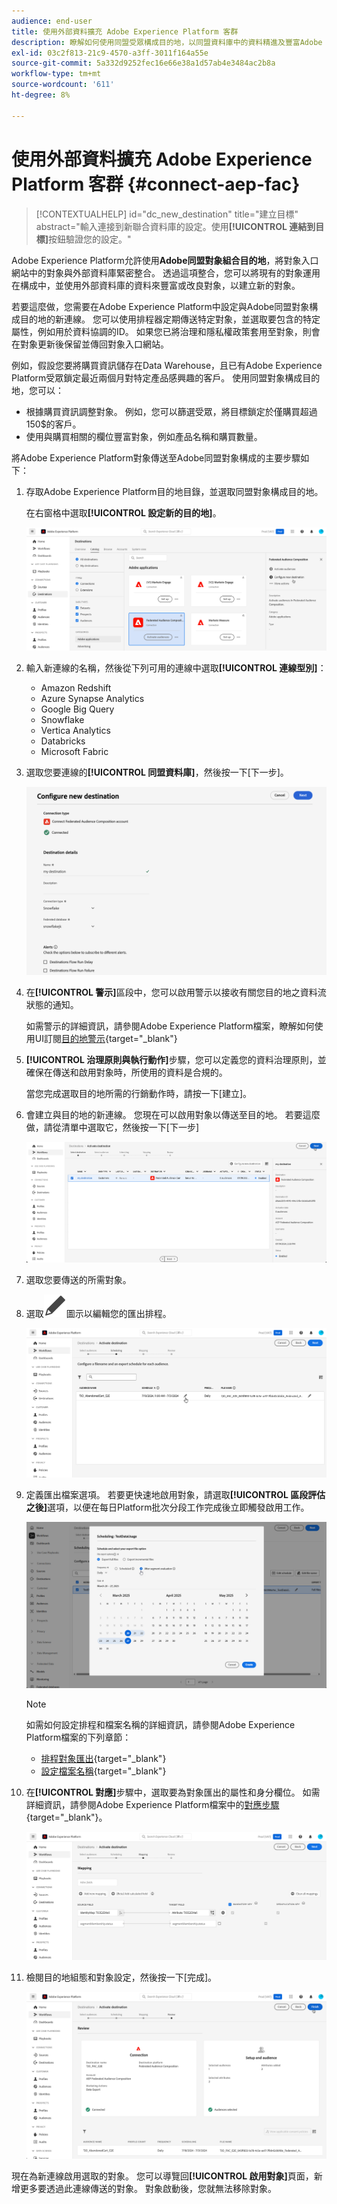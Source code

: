 ```yaml
---
audience: end-user
title: 使用外部資料擴充 Adobe Experience Platform 客群
description: 瞭解如何使用同盟受眾構成目的地，以同盟資料庫中的資料精進及豐富Adobe Experience Platform受眾。
exl-id: 03c2f813-21c9-4570-a3ff-3011f164a55e
source-git-commit: 5a332d9252fec16e66e38a1d57ab4e3484ac2b8a
workflow-type: tm+mt
source-wordcount: '611'
ht-degree: 8%

---
```


# 使用外部資料擴充 Adobe Experience Platform 客群 {#connect-aep-fac}

>[!CONTEXTUALHELP]
>id="dc_new_destination"
>title="建立目標"
>abstract="輸入連接到新聯合資料庫的設定。使用&#x200B;**[!UICONTROL 連結到目標]**&#x200B;按鈕驗證您的設定。"

Adobe Experience Platform允許使用&#x200B;**Adobe同盟對象組合目的地**，將對象入口網站中的對象與外部資料庫緊密整合。 透過這項整合，您可以將現有的對象運用在構成中，並使用外部資料庫的資料來豐富或改良對象，以建立新的對象。

若要這麼做，您需要在Adobe Experience Platform中設定與Adobe同盟對象構成目的地的新連線。 您可以使用排程器定期傳送特定對象，並選取要包含的特定屬性，例如用於資料協調的ID。 如果您已將治理和隱私權政策套用至對象，則會在對象更新後保留並傳回對象入口網站。

例如，假設您要將購買資訊儲存在Data Warehouse，且已有Adobe Experience Platform受眾鎖定最近兩個月對特定產品感興趣的客戶。 使用同盟對象構成目的地，您可以：

* 根據購買資訊調整對象。 例如，您可以篩選受眾，將目標鎖定於僅購買超過150$的客戶。
* 使用與購買相關的欄位豐富對象，例如產品名稱和購買數量。

將Adobe Experience Platform對象傳送至Adobe同盟對象構成的主要步驟如下：

1. 存取Adobe Experience Platform目的地目錄，並選取同盟對象構成目的地。

   在右窗格中選取&#x200B;**[!UICONTROL 設定新的目的地]**。

   ![](assets/destination-new.png)

1. 輸入新連線的名稱，然後從下列可用的連線中選取&#x200B;**[!UICONTROL 連線型別]**：

   * Amazon Redshift
   * Azure Synapse Analytics
   * Google Big Query
   * Snowflake
   * Vertica Analytics
   * Databricks
   * Microsoft Fabric

1. 選取您要連線的&#x200B;**[!UICONTROL 同盟資料庫]**，然後按一下[下一步]&#x200B;**&#x200B;**。

   ![](assets/destination-configure.png)

1. 在&#x200B;**[!UICONTROL 警示]**&#x200B;區段中，您可以啟用警示以接收有關您目的地之資料流狀態的通知。

   如需警示的詳細資訊，請參閱Adobe Experience Platform檔案，瞭解如何使用UI訂閱[目的地警示](https://experienceleague.adobe.com/en/docs/experience-platform/destinations/ui/alerts){target="_blank"}

1. **[!UICONTROL 治理原則與執行動作]**&#x200B;步驟，您可以定義您的資料治理原則，並確保在傳送和啟用對象時，所使用的資料是合規的。

   當您完成選取目的地所需的行銷動作時，請按一下[建立]。**&#x200B;**

1. 會建立與目的地的新連線。 您現在可以啟用對象以傳送至目的地。 若要這麼做，請從清單中選取它，然後按一下[下一步] **&#x200B;**

   ![](assets/destination-activate.png)

1. 選取您要傳送的所需對象。

1. 選取![](assets/do-not-localize/Smock_Edit_18_N.svg)圖示以編輯您的匯出排程。

   ![](assets/destination-schedule.png)

1. 定義匯出檔案選項。 若要更快速地啟用對象，請選取&#x200B;**[!UICONTROL 區段評估之後]**&#x200B;選項，以便在每日Platform批次分段工作完成後立即觸發啟用工作。

   ![](assets/destination-schedule-2.png)

   >[!NOTE]
   >
   >如需如何設定排程和檔案名稱的詳細資訊，請參閱Adobe Experience Platform檔案的下列章節：
   >
   >* [排程對象匯出](https://experienceleague.adobe.com/en/docs/experience-platform/destinations/ui/activate/activate-batch-profile-destinations#scheduling){target="_blank"}
   >* [設定檔案名稱](https://experienceleague.adobe.com/en/docs/experience-platform/destinations/ui/activate/activate-batch-profile-destinations#configure-file-names){target="_blank"}

1. 在&#x200B;**[!UICONTROL 對應]**&#x200B;步驟中，選取要為對象匯出的屬性和身分欄位。 如需詳細資訊，請參閱Adobe Experience Platform檔案中的[對應步驟](https://experienceleague.adobe.com/en/docs/experience-platform/destinations/ui/activate/activate-batch-profile-destinations#mapping){target="_blank"}。

   ![](assets/destination-attributes.png)

1. 檢閱目的地組態和對象設定，然後按一下[完成]。**&#x200B;**

   ![](assets/destination-review.png)

現在為新連線啟用選取的對象。 您可以導覽回&#x200B;**[!UICONTROL 啟用對象]**&#x200B;頁面，新增更多要透過此連線傳送的對象。 對象啟動後，您就無法移除對象。
